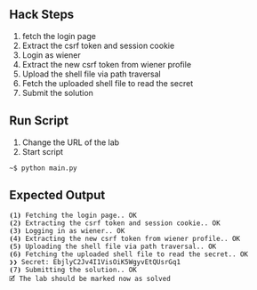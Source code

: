 ## Hack Steps

1. fetch the login page
2. Extract the csrf token and session cookie
3. Login as wiener
4. Extract the new csrf token from wiener profile
5. Upload the shell file via path traversal
6. Fetch the uploaded shell file to read the secret
7. Submit the solution 


## Run Script

1. Change the URL of the lab
2. Start script

```
~$ python main.py
```

## Expected Output

```
⦗1⦘ Fetching the login page.. OK
⦗2⦘ Extracting the csrf token and session cookie.. OK
⦗3⦘ Logging in as wiener.. OK
⦗4⦘ Extracting the new csrf token from wiener profile.. OK
⦗5⦘ Uploading the shell file via path traversal.. OK
⦗6⦘ Fetching the uploaded shell file to read the secret.. OK
❯❯ Secret: EbjlyC2Jv4I1VisOiK5WgyvEtQUsrGq1
⦗7⦘ Submitting the solution.. OK
🗹 The lab should be marked now as solved
```
